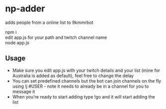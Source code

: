 # np-adder
adds people from a online list to 9kmmrbot

npm i  
edit app.js for your path and twitch channel name  
node app.js

## Usage
- Make sure you edit app.js with your twitch details and your list (mine for Australia is added as default), feel free to change the delay
- You can set predefined channels but the bot can join channels on the fly using !j #USER - note it needs to already be in a channel for you to message it
- When you're ready to start adding type !go and it will start adding the list
